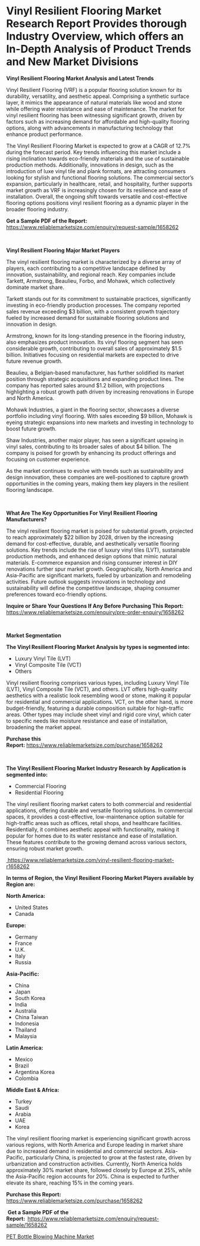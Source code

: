 <p><h1>Vinyl Resilient Flooring Market Research Report Provides thorough Industry Overview, which offers an In-Depth Analysis of Product Trends and New Market Divisions</h1></p><p><strong>Vinyl Resilient Flooring Market Analysis and Latest Trends</strong></p>
<p><p>Vinyl Resilient Flooring (VRF) is a popular flooring solution known for its durability, versatility, and aesthetic appeal. Comprising a synthetic surface layer, it mimics the appearance of natural materials like wood and stone while offering water resistance and ease of maintenance. The market for vinyl resilient flooring has been witnessing significant growth, driven by factors such as increasing demand for affordable and high-quality flooring options, along with advancements in manufacturing technology that enhance product performance.</p><p>The Vinyl Resilient Flooring Market is expected to grow at a CAGR of 12.7% during the forecast period. Key trends influencing this market include a rising inclination towards eco-friendly materials and the use of sustainable production methods. Additionally, innovations in design, such as the introduction of luxe vinyl tile and plank formats, are attracting consumers looking for stylish and functional flooring solutions. The commercial sector’s expansion, particularly in healthcare, retail, and hospitality, further supports market growth as VRF is increasingly chosen for its resilience and ease of installation. Overall, the ongoing shift towards versatile and cost-effective flooring options positions vinyl resilient flooring as a dynamic player in the broader flooring industry.</p></p>
<p><strong>Get a Sample PDF of the Report:&nbsp;</strong> <a href="https://www.reliablemarketsize.com/enquiry/request-sample/1658262?utm_campaign=2475&utm_medium=2&utm_source=Github&utm_content=ia&utm_term=31032025&utm_id=vinyl-resilient-flooring">https://www.reliablemarketsize.com/enquiry/request-sample/1658262</a></p>
<p>&nbsp;</p>
<p><strong>Vinyl Resilient Flooring Major Market Players</strong></p>
<p><p>The vinyl resilient flooring market is characterized by a diverse array of players, each contributing to a competitive landscape defined by innovation, sustainability, and regional reach. Key companies include Tarkett, Armstrong, Beaulieu, Forbo, and Mohawk, which collectively dominate market share.</p><p>Tarkett stands out for its commitment to sustainable practices, significantly investing in eco-friendly production processes. The company reported sales revenue exceeding $3 billion, with a consistent growth trajectory fueled by increased demand for sustainable flooring solutions and innovation in design.</p><p>Armstrong, known for its long-standing presence in the flooring industry, also emphasizes product innovation. Its vinyl flooring segment has seen considerable growth, contributing to overall sales of approximately $1.5 billion. Initiatives focusing on residential markets are expected to drive future revenue growth.</p><p>Beaulieu, a Belgian-based manufacturer, has further solidified its market position through strategic acquisitions and expanding product lines. The company has reported sales around $1.2 billion, with projections highlighting a robust growth path driven by increasing renovations in Europe and North America.</p><p>Mohawk Industries, a giant in the flooring sector, showcases a diverse portfolio including vinyl flooring. With sales exceeding $9 billion, Mohawk is eyeing strategic expansions into new markets and investing in technology to boost future growth.</p><p>Shaw Industries, another major player, has seen a significant upswing in vinyl sales, contributing to its broader sales of about $4 billion. The company is poised for growth by enhancing its product offerings and focusing on customer experience.</p><p>As the market continues to evolve with trends such as sustainability and design innovation, these companies are well-positioned to capture growth opportunities in the coming years, making them key players in the resilient flooring landscape.</p></p>
<p>&nbsp;</p>
<p><strong>What Are The Key Opportunities For Vinyl Resilient Flooring Manufacturers?</strong></p>
<p><p>The vinyl resilient flooring market is poised for substantial growth, projected to reach approximately $22 billion by 2028, driven by the increasing demand for cost-effective, durable, and aesthetically versatile flooring solutions. Key trends include the rise of luxury vinyl tiles (LVT), sustainable production methods, and enhanced design options that mimic natural materials. E-commerce expansion and rising consumer interest in DIY renovations further spur market growth. Geographically, North America and Asia-Pacific are significant markets, fueled by urbanization and remodeling activities. Future outlook suggests innovations in technology and sustainability will define the competitive landscape, shaping consumer preferences toward eco-friendly options.</p></p>
<p><strong>Inquire or Share Your Questions If Any Before Purchasing This Report:</strong> <a href="https://www.reliablemarketsize.com/enquiry/pre-order-enquiry/1658262?utm_campaign=2475&utm_medium=2&utm_source=Github&utm_content=ia&utm_term=31032025&utm_id=vinyl-resilient-flooring">https://www.reliablemarketsize.com/enquiry/pre-order-enquiry/1658262</a></p>
<p>&nbsp;</p>
<p><strong>Market Segmentation</strong></p>
<p><strong>The Vinyl Resilient Flooring Market Analysis by types is segmented into:</strong></p>
<p><ul><li>Luxury Vinyl Tile (LVT)</li><li>Vinyl Composite Tile (VCT)</li><li>Others</li></ul></p>
<p><p>Vinyl resilient flooring comprises various types, including Luxury Vinyl Tile (LVT), Vinyl Composite Tile (VCT), and others. LVT offers high-quality aesthetics with a realistic look resembling wood or stone, making it popular for residential and commercial applications. VCT, on the other hand, is more budget-friendly, featuring a durable composition suitable for high-traffic areas. Other types may include sheet vinyl and rigid core vinyl, which cater to specific needs like moisture resistance and ease of installation, broadening the market appeal.</p></p>
<p><strong>Purchase this Report:&nbsp;</strong><a href="https://www.reliablemarketsize.com/purchase/1658262?utm_campaign=2475&utm_medium=2&utm_source=Github&utm_content=ia&utm_term=31032025&utm_id=vinyl-resilient-flooring">https://www.reliablemarketsize.com/purchase/1658262</a></p>
<p>&nbsp;</p>
<p><strong>The Vinyl Resilient Flooring Market Industry Research by Application is segmented into:</strong></p>
<p><ul><li>Commercial Flooring</li><li>Residential Flooring</li></ul></p>
<p><p>The vinyl resilient flooring market caters to both commercial and residential applications, offering durable and versatile flooring solutions. In commercial spaces, it provides a cost-effective, low-maintenance option suitable for high-traffic areas such as offices, retail shops, and healthcare facilities. Residentially, it combines aesthetic appeal with functionality, making it popular for homes due to its water resistance and ease of installation. These features contribute to the growing demand across various sectors, ensuring robust market growth.</p></p>
<p><a href="https://www.reliablemarketsize.com/vinyl-resilient-flooring-market-r1658262?utm_campaign=2475&utm_medium=2&utm_source=Github&utm_content=ia&utm_term=31032025&utm_id=vinyl-resilient-flooring">&nbsp;https://www.reliablemarketsize.com/vinyl-resilient-flooring-market-r1658262</a></p>
<p><strong>In terms of Region, the Vinyl Resilient Flooring Market Players available by Region are:</strong></p>
<p>
    <p> <strong> North America: </strong>
        <ul>
            <li>United States</li>
            <li>Canada</li>
        </ul>
        </p> 
    <p> <strong> Europe: </strong>
        <ul>
            <li>Germany</li>
            <li>France</li>
            <li>U.K.</li>
            <li>Italy</li>
            <li>Russia</li>
        </ul>
        </p> 
    <p> <strong> Asia-Pacific: </strong>
        <ul>
            <li>China</li>
            <li>Japan</li>
            <li>South Korea</li>
            <li>India</li>
            <li>Australia</li>
            <li>China Taiwan</li>
            <li>Indonesia</li>
            <li>Thailand</li>
            <li>Malaysia</li>
        </ul>
        </p> 
    <p> <strong> Latin America: </strong>
        <ul>
            <li>Mexico</li>
            <li>Brazil</li>
            <li>Argentina Korea</li>
            <li>Colombia</li>
        </ul>
        </p> 
    <p> <strong> Middle East & Africa: </strong>
        <ul>
            <li>Turkey</li>
            <li>Saudi</li>
            <li>Arabia</li>
            <li>UAE</li>
            <li>Korea</li>
        </ul>
    </p>
    </p>
<p><p>The vinyl resilient flooring market is experiencing significant growth across various regions, with North America and Europe leading in market share due to increased demand in residential and commercial sectors. Asia-Pacific, particularly China, is projected to grow at the fastest rate, driven by urbanization and construction activities. Currently, North America holds approximately 30% market share, followed closely by Europe at 25%, while the Asia-Pacific region accounts for 20%. China is expected to further elevate its share, reaching 15% in the coming years.</p></p>
<p><strong>Purchase this Report: </strong><a href="https://www.reliablemarketsize.com/purchase/1658262?utm_campaign=2475&utm_medium=2&utm_source=Github&utm_content=ia&utm_term=31032025&utm_id=vinyl-resilient-flooring">https://www.reliablemarketsize.com/purchase/1658262</a></p>
<p>&nbsp;<strong>Get a Sample PDF of the Report:&nbsp;&nbsp;</strong><a href="https://www.reliablemarketsize.com/enquiry/request-sample/1658262?utm_campaign=2475&utm_medium=2&utm_source=Github&utm_content=ia&utm_term=31032025&utm_id=vinyl-resilient-flooring">https://www.reliablemarketsize.com/enquiry/request-sample/1658262</a></p>
<p><strong></strong></p>
<p><p><a href="https://github.com/skerretflossie9297/Market-Research-Report-List-1/blob/main/pet-bottle-blowing-machine-market.md?utm_campaign=2475&utm_medium=2&utm_source=Github&utm_content=ia&utm_term=31032025&utm_id=vinyl-resilient-flooring">PET Bottle Blowing Machine Market</a></p></p>